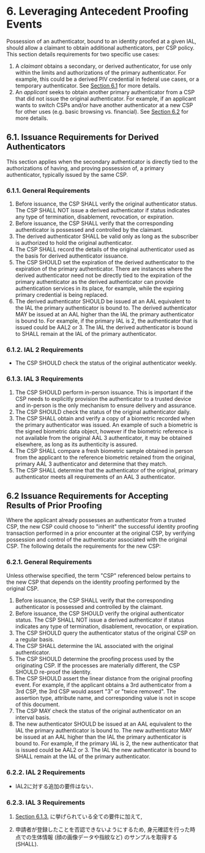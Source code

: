<a name="sec6"></a>

# 6. Leveraging Antecedent Proofing Events

Possession of an authenticator, bound to an identity proofed at a given IAL, should allow a claimant to obtain additional authenticators, per CSP policy.  This section details requirements for two specific use cases:

1. A _claimant_ obtains a secondary, or derived authenticator, for use only within the limits and authorizations of the primary authenticator.  For example, this could be a derived PIV credential in federal use cases, or a temporary authenticator. See [Section 6.1](#dc) for more details.
2. An _applicant_ seeks to obtain another primary authenticator from a CSP that did not issue the original authenticator. For example, if an applicant wants to switch CSPs and/or have another authenticator at a new CSP for other uses (e.g. basic browsing vs. financial). See [Section 6.2](#prior) for more details.

## <a name="dc"></a> 6.1. Issuance Requirements for Derived Authenticators

This section applies when the secondary authenticator is directly tied to the authorizations of having, and proving possession of, a primary authenticator, typically issued by the same CSP.

### 6.1.1. General Requirements

1. Before issuance, the CSP SHALL verify the original authenticator status. The CSP SHALL NOT issue a derived authenticator if status indicates any type of termination, disablement, revocation, or expiration.
2. Before issuance, the CSP SHALL verify that the corresponding authenticator is possessed and controlled by the claimant.  
3. The derived authenticator SHALL be valid only as long as the subscriber is authorized to hold the original authenticator.
4. The CSP SHALL record the details of the original authenticator used as the basis for derived authenticator issuance.
5. The CSP SHOULD set the expiration of the derived authenticator to the expiration of the primary authenticator. There are instances where the derived authenticator need not be directly tied to the expiration of the primary authenticator as the derived authenticator can provide authentication services in its place, for example, while the expiring primary credential is being replaced.
6. The derived authenticator SHOULD be issued at an AAL equivalent to  the IAL the primary authenticator is bound to.  The derived authenticator MAY be issued at an AAL higher than the IAL the primary authenticator is bound to. For example, if the primary IAL is 2, the authenticator that is issued could be AAL2 or 3. The IAL the derived authenticator is bound to SHALL remain at the IAL of the primary authenticator.


### 6.1.2. IAL 2 Requirements

- The CSP SHOULD check the status of the original authenticator weekly.


### <a name="dc-ial3"></a>6.1.3. IAL 3 Requirements

1.  The CSP SHOULD perform in-person issuance. This is important if the CSP needs to explicitly provision the authenticator to a trusted device and in-person is the only mechanism to ensure delivery and assurance.
2. The CSP SHOULD check the status of the original authenticator daily.
3. The CSP SHALL obtain and verify a copy of a biometric recorded when the primary authenticator was issued. An example of such a biometric is the signed biometric data object, however if the biometric reference is not available from the original AAL 3 authenticator, it may be obtained elsewhere, as long as its authenticity is assured.
4. The CSP SHALL compare a fresh biometric sample obtained in person from the applicant to the reference biometric retained from the original, primary AAL 3 authenticator and determine that they match.
5. The CSP SHALL determine that the authenticator of the original, primary authenticator meets all requirements of an AAL 3 authenticator.

## <a name="prior"></a>6.2 Issuance Requirements for Accepting Results of Prior Proofing

Where the applicant already possesses an authenticator from a trusted CSP, the new CSP could choose to "inherit" the successful identity proofing transaction performed in a prior encounter at the original CSP, by verifying possession and control of the authenticator associated with the original CSP.  The following details the requirements for the new CSP:

### 6.2.1. General Requirements

Unless otherwise specified, the term "CSP" referenced below pertains to the new CSP that depends on the identity proofing performed by the original CSP.

1. Before issuance, the CSP SHALL verify that the corresponding authenticator is possessed and controlled by the claimant.
2. Before issuance, the CSP SHOULD verify the original authenticator status. The CSP SHALL NOT issue a derived authenticator if status indicates any type of termination, disablement, revocation, or expiration.
3. The CSP SHOULD query the authenticator status of the original CSP on a regular basis.
4. The CSP SHALL determine the IAL associated with the original authenticator.
5. The CSP SHOULD determine the proofing process used by the originating CSP.  If the processes are materially different, the CSP SHOULD re-proof the identity.
6. The CSP SHOULD assert the linear distance from the original proofing event.  For example, if the applicant obtains a 3rd authenticator from a 3rd CSP, the 3rd CSP would assert "3" or "twice removed".  The assertion type, attribute name, and corresponding value is not in scope of this document.
7. The CSP MAY check the status of the original authenticator on an interval basis.
8. The new authenticator SHOULD be issued at an AAL equivalent to the IAL the primary authenticator is bound to.  The new authenticator MAY be issued at an AAL higher than the IAL the primary authenticator is bound to. For example, if the primary IAL is 2, the new authenticator that is issued could be AAL2 or 3. The IAL the new authenticator is bound to SHALL remain at the IAL of the primary authenticator.

### 6.2.2. IAL 2 Requirements

- IAL2に対する追加の要件はない．
<!-- - No additional requirements for IAL 2. -->

### 6.2.3. IAL 3 Requirements

1. [Section 6.1.3.](#dc-ial3) に挙げられている全ての要件に加えて,
<!-- 1. All of the requirements of [Section 6.1.3.](#dc-ial3), in addition; -->

2. 申請者が登録したことを否認できないようにするため, 身元確認を行った時点での生体情報 (顔の画像データや指紋など) のサンプルを取得する (SHALL).
<!-- 2. The CSP SHALL collect and record a biometric sample at the time of proofing (e.g., facial image or fingerprints) to ensure that the applicant cannot repudiate application.  See [Section 5.2.3](#biometric_use) of SP 800-63B for more detail on biometric collection. -->
